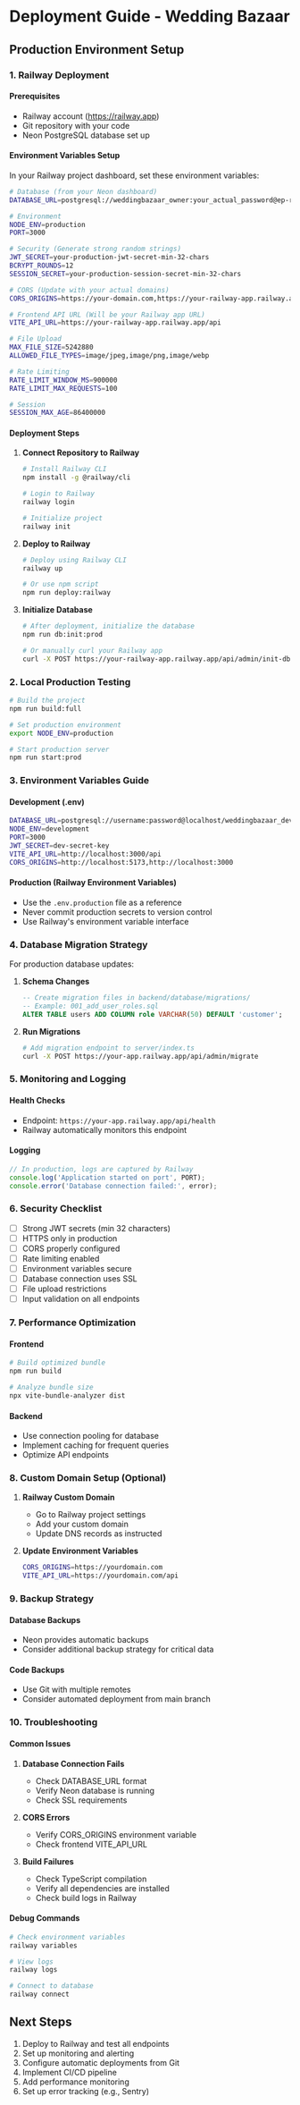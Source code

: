 # Deployment Guide - Wedding Bazaar

## Production Environment Setup

### 1. Railway Deployment

#### Prerequisites
- Railway account (https://railway.app)
- Git repository with your code
- Neon PostgreSQL database set up

#### Environment Variables Setup

In your Railway project dashboard, set these environment variables:

```bash
# Database (from your Neon dashboard)
DATABASE_URL=postgresql://weddingbazaar_owner:your_actual_password@ep-rough-boat-a1b2c3d4.ap-southeast-1.aws.neon.tech/weddingbazaar?sslmode=require

# Environment
NODE_ENV=production
PORT=3000

# Security (Generate strong random strings)
JWT_SECRET=your-production-jwt-secret-min-32-chars
BCRYPT_ROUNDS=12
SESSION_SECRET=your-production-session-secret-min-32-chars

# CORS (Update with your actual domains)
CORS_ORIGINS=https://your-domain.com,https://your-railway-app.railway.app

# Frontend API URL (Will be your Railway app URL)
VITE_API_URL=https://your-railway-app.railway.app/api

# File Upload
MAX_FILE_SIZE=5242880
ALLOWED_FILE_TYPES=image/jpeg,image/png,image/webp

# Rate Limiting
RATE_LIMIT_WINDOW_MS=900000
RATE_LIMIT_MAX_REQUESTS=100

# Session
SESSION_MAX_AGE=86400000
```

#### Deployment Steps

1. **Connect Repository to Railway**
   ```bash
   # Install Railway CLI
   npm install -g @railway/cli
   
   # Login to Railway
   railway login
   
   # Initialize project
   railway init
   ```

2. **Deploy to Railway**
   ```bash
   # Deploy using Railway CLI
   railway up
   
   # Or use npm script
   npm run deploy:railway
   ```

3. **Initialize Database**
   ```bash
   # After deployment, initialize the database
   npm run db:init:prod
   
   # Or manually curl your Railway app
   curl -X POST https://your-railway-app.railway.app/api/admin/init-db
   ```

### 2. Local Production Testing

```bash
# Build the project
npm run build:full

# Set production environment
export NODE_ENV=production

# Start production server
npm run start:prod
```

### 3. Environment Variables Guide

#### Development (.env)
```bash
DATABASE_URL=postgresql://username:password@localhost/weddingbazaar_dev
NODE_ENV=development
PORT=3000
JWT_SECRET=dev-secret-key
VITE_API_URL=http://localhost:3000/api
CORS_ORIGINS=http://localhost:5173,http://localhost:3000
```

#### Production (Railway Environment Variables)
- Use the `.env.production` file as a reference
- Never commit production secrets to version control
- Use Railway's environment variable interface

### 4. Database Migration Strategy

For production database updates:

1. **Schema Changes**
   ```sql
   -- Create migration files in backend/database/migrations/
   -- Example: 001_add_user_roles.sql
   ALTER TABLE users ADD COLUMN role VARCHAR(50) DEFAULT 'customer';
   ```

2. **Run Migrations**
   ```bash
   # Add migration endpoint to server/index.ts
   curl -X POST https://your-app.railway.app/api/admin/migrate
   ```

### 5. Monitoring and Logging

#### Health Checks
- Endpoint: `https://your-app.railway.app/api/health`
- Railway automatically monitors this endpoint

#### Logging
```typescript
// In production, logs are captured by Railway
console.log('Application started on port', PORT);
console.error('Database connection failed:', error);
```

### 6. Security Checklist

- [ ] Strong JWT secrets (min 32 characters)
- [ ] HTTPS only in production
- [ ] CORS properly configured
- [ ] Rate limiting enabled
- [ ] Environment variables secure
- [ ] Database connection uses SSL
- [ ] File upload restrictions
- [ ] Input validation on all endpoints

### 7. Performance Optimization

#### Frontend
```bash
# Build optimized bundle
npm run build

# Analyze bundle size
npx vite-bundle-analyzer dist
```

#### Backend
- Use connection pooling for database
- Implement caching for frequent queries
- Optimize API endpoints

### 8. Custom Domain Setup (Optional)

1. **Railway Custom Domain**
   - Go to Railway project settings
   - Add your custom domain
   - Update DNS records as instructed

2. **Update Environment Variables**
   ```bash
   CORS_ORIGINS=https://yourdomain.com
   VITE_API_URL=https://yourdomain.com/api
   ```

### 9. Backup Strategy

#### Database Backups
- Neon provides automatic backups
- Consider additional backup strategy for critical data

#### Code Backups
- Use Git with multiple remotes
- Consider automated deployment from main branch

### 10. Troubleshooting

#### Common Issues
1. **Database Connection Fails**
   - Check DATABASE_URL format
   - Verify Neon database is running
   - Check SSL requirements

2. **CORS Errors**
   - Verify CORS_ORIGINS environment variable
   - Check frontend VITE_API_URL

3. **Build Failures**
   - Check TypeScript compilation
   - Verify all dependencies are installed
   - Check build logs in Railway

#### Debug Commands
```bash
# Check environment variables
railway variables

# View logs
railway logs

# Connect to database
railway connect
```

## Next Steps

1. Deploy to Railway and test all endpoints
2. Set up monitoring and alerting
3. Configure automatic deployments from Git
4. Implement CI/CD pipeline
5. Add performance monitoring
6. Set up error tracking (e.g., Sentry)
